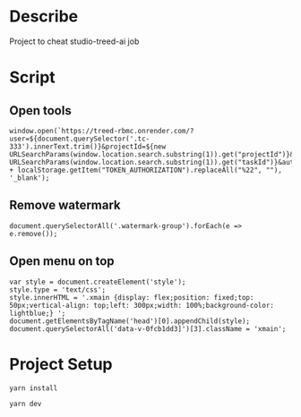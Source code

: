 # Describe
Project to cheat studio-treed-ai job

# Script
## Open tools 
```
window.open(`https://treed-rbmc.onrender.com/?user=${document.querySelector('.tc-333').innerText.trim()}&projectId=${new URLSearchParams(window.location.search.substring(1)).get("projectId")}&taskId=${new URLSearchParams(window.location.search.substring(1)).get("taskId")}&authorization=` + localStorage.getItem("TOKEN_AUTHORIZATION").replaceAll("%22", ""), '_blank');
```

## Remove watermark
```
document.querySelectorAll('.watermark-group').forEach(e => e.remove());
```

## Open menu on top
```
var style = document.createElement('style');
style.type = 'text/css';
style.innerHTML = '.xmain {display: flex;position: fixed;top: 50px;vertical-align: top;left: 300px;width: 100%;background-color: lightblue;} ';
document.getElementsByTagName('head')[0].appendChild(style);
document.querySelectorAll('data-v-0fcb1dd3]')[3].className = 'xmain';
```

# Project Setup

```sh
yarn install
```

```sh
yarn dev
```
